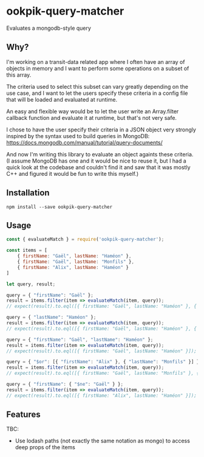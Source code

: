 # ookpik-query-matcher
Evaluates a mongodb-style query

## Why?

I'm working on a transit-data related app where I often have an array of objects in memory and I want to perform some operations on a subset of this array.

The criteria used to select this subset can vary greatly depending on the use case, and I want to let the users specify these criteria in a config file that will be loaded and evaluated at runtime.

An easy and flexible way would be to let the user write an Array.filter callback function and evaluate it at runtime, but that's not very safe.

I chose to have the user specify their criteria in a JSON object very strongly inspired by the syntax used to build queries in MongoDB: https://docs.mongodb.com/manual/tutorial/query-documents/

And now I'm writing this library to evaluate an object againts these criteria. (I assume MongoDB has one and it would be nice to reuse it, but I had a quick look at the codebase and couldn't find it and saw that it was mostly C++ and figured it would be fun to write this myself.)

## Installation

    npm install --save ookpik-query-matcher

## Usage

```javascript
const { evaluateMatch } = require('ookpik-query-matcher');

const items = [
    { firstName: "Gaël", lastName: "Haméon" },
    { firstName: "Gaël", lastName: "Monfils" },
    { firstName: "Alix", lastName: "Haméon" }
]

let query, result;

query = { "firstName": "Gaël" };
result = items.filter(item => evaluateMatch(item, query));
// expect(result).to.eql([{ firstName: "Gaël", lastName: "Haméon" }, { firstName: "Gaël", lastName: "Monfils" }]);

query = { "lastName": "Haméon" };
result = items.filter(item => evaluateMatch(item, query));
// expect(result).to.eql([{ firstName: "Gaël", lastName: "Haméon" }, { firstName: "Alix", lastName: "Haméon" }]);

query = { "firstName": "Gaël", "lastName": "Haméon" };
result = items.filter(item => evaluateMatch(item, query));
// expect(result).to.eql([{ firstName: "Gaël", lastName: "Haméon" }]);

query = { "$or": [{ "firstName": "Alix" }, { "lastName": "Monfils" }] };
result = items.filter(item => evaluateMatch(item, query));
// expect(result).to.eql([{ firstName: "Gaël", lastName: "Monfils" }, { firstName: "Alix", lastName: "Haméon" }]);

query = { "firstName": { "$ne": "Gaël" } };
result = items.filter(item => evaluateMatch(item, query));
// expect(result).to.eql([{ firstName: "Alix", lastName: "Haméon" }]);
```

## Features
TBC:
- Use lodash paths (not exactly the same notation as mongo) to access deep props of the items
